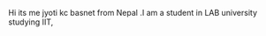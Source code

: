 Hi its me jyoti kc basnet from Nepal .I am a student in LAB university studying IIT,

  

  

<!---
Jyoti2116/Jyoti2116 is a ✨ special ✨ repository because its `README.md` (this file) appears on your GitHub profile.
You can click the Preview link to take a look at your changes.
--->
